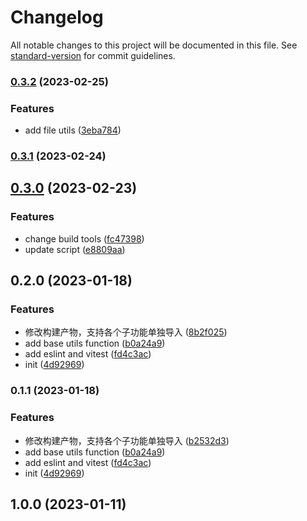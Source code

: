 # Changelog

All notable changes to this project will be documented in this file. See [standard-version](https://github.com/conventional-changelog/standard-version) for commit guidelines.

### [0.3.2](https://github.com/He110te4m/utils/compare/v0.3.1...v0.3.2) (2023-02-25)


### Features

* add file utils ([3eba784](https://github.com/He110te4m/utils/commit/3eba784973ff9972e5abfc547d756b0678412c11))

### [0.3.1](https://github.com/He110te4m/utils/compare/v0.3.0...v0.3.1) (2023-02-24)

## [0.3.0](https://github.com/He110te4m/utils/compare/v0.2.0...v0.3.0) (2023-02-23)


### Features

* change build tools ([fc47398](https://github.com/He110te4m/utils/commit/fc47398261433bd2ea28b0312b2e10349d1785a3))
* update script ([e8809aa](https://github.com/He110te4m/utils/commit/e8809aa46b89482aed233a3dbea1cabbb5273597))

## 0.2.0 (2023-01-18)


### Features

* 修改构建产物，支持各个子功能单独导入 ([8b2f025](https://github.com/He110te4m/utils/commit/8b2f02527b6abe633d689f408e32e42be9deffc8))
* add base utils function ([b0a24a9](https://github.com/He110te4m/utils/commit/b0a24a93ce23812647a84aa251b63b0517f03dc4))
* add eslint and vitest ([fd4c3ac](https://github.com/He110te4m/utils/commit/fd4c3ac7e0839a0369679d72f1e9682e2f048969))
* init ([4d92969](https://github.com/He110te4m/utils/commit/4d9296983fc66a217044159114368a0d017c6c03))

### 0.1.1 (2023-01-18)


### Features

* 修改构建产物，支持各个子功能单独导入 ([b2532d3](https://github.com/He110te4m/utils/commit/b2532d319fbb5d19070c01cc5bc48c59d7ea197e))
* add base utils function ([b0a24a9](https://github.com/He110te4m/utils/commit/b0a24a93ce23812647a84aa251b63b0517f03dc4))
* add eslint and vitest ([fd4c3ac](https://github.com/He110te4m/utils/commit/fd4c3ac7e0839a0369679d72f1e9682e2f048969))
* init ([4d92969](https://github.com/He110te4m/utils/commit/4d9296983fc66a217044159114368a0d017c6c03))

## 1.0.0 (2023-01-11)
